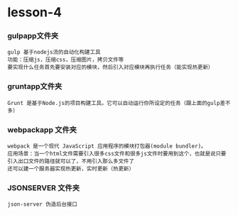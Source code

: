 # lesson-4
### gulpapp文件夹
	gulp 基于nodejs流的自动化构建工具
	功能：压缩js，压缩css，压缩图片，拷贝文件等
	要实现什么任务首先要安装对应的模块，然后引入对应模块再执行任务（能实现热更新）
### gruntapp文件夹
	Grunt 是基于Node.js的项目构建工具。它可以自动运行你所设定的任务（跟上面的gulp差不多）

### webpackapp 文件夹
	webpack 是一个现代 JavaScript 应用程序的模块打包器(module bundler)。
	应用场景：当一个html文件需要引入很多css文件和很多js文件时要用到这个，也就是说只要引入出口文件的路径就可以了，不用引入那么多文件了
	还可以建一个服务器实现热更新，实时更新（热更新）
### JSONSERVER 文件夹
	json-server 伪造后台接口